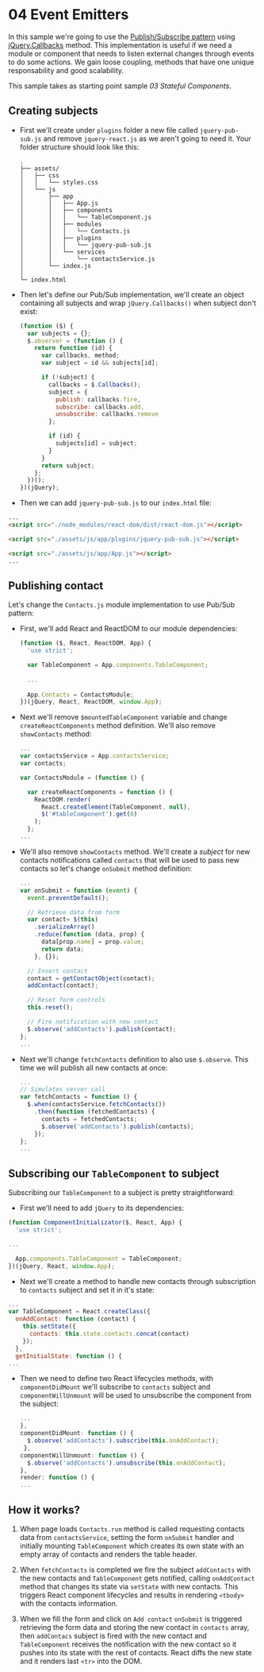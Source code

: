 # 04 Event Emitters

In this sample we're going to use the [Publish/Subscribe pattern](https://en.wikipedia.org/wiki/Publish%E2%80%93subscribe_pattern) using [jQuery.Callbacks](https://api.jquery.com/jQuery.Callbacks/) method. This implementation is useful if we need a module or component that needs to listen external changes through events to do some actions. We gain loose coupling, methods that have one unique responsability and good scalability.

This sample takes as starting point sample _03 Stateful Components_.

## Creating subjects

- First we'll create under `plugins` folder a new file called `jquery-pub-sub.js` and remove `jquery-react.js` as we aren't going to need it. Your folder structure should look like this:

  ```
  .
  ├── assets/
  │   ├── css
  │   │   └── styles.css
  │   └── js
  │       ├── app
  │       │   ├── App.js
  │       │   ├── components
  │       │   │   └── TableComponent.js
  │       │   ├── modules
  │       │   │   └── Contacts.js
  │       │   ├── plugins
  │       │   │   └── jquery-pub-sub.js
  │       │   └── services
  │       │       └── contactsService.js
  │       └── index.js
  │
  └─ index.html
  ```

- Then let's define our Pub/Sub implementation, we'll create an object containing all subjects and wrap `jQuery.Callbacks()` when subject don't exist:

  ```javascript
  (function ($) {
    var subjects = {};
    $.observer = (function () {
      return function (id) {
        var callbacks, method;
        var subject = id && subjects[id];

        if (!subject) {
          callbacks = $.Callbacks();
          subject = {
            publish: callbacks.fire,
            subscribe: callbacks.add,
            unsubscribe: callbacks.remove
          };

          if (id) {
            subjects[id] = subject;
          }
        }
        return subject;
      };
    })();
  })(jQuery);
  ```

- Then we can add `jquery-pub-sub.js` to our `index.html` file:

```html
...
<script src="./node_modules/react-dom/dist/react-dom.js"></script>

<script src="./assets/js/app/plugins/jquery-pub-sub.js"></script>

<script src="./assets/js/app/App.js"></script>
...
```

## Publishing contact

Let's change the `Contacts.js` module implementation to use Pub/Sub pattern:

- First, we'll add React and ReactDOM to our module dependencies:

  ```javascript
  (function ($, React, ReactDOM, App) {
    'use strict';

    var TableComponent = App.components.TableComponent;
    
    ...
    
    App.Contacts = ContactsModule;
  })(jQuery, React, ReactDOM, window.App);

- Next we'll remove `$mountedTableComponent` variable and change `createReactComponents` method definition. We'll also remove `showContacts` method:

  ```javascript
  ...
  var contactsService = App.contactsService;
  var contacts;

  var ContactsModule = (function () {

    var createReactComponents = function () {
      ReactDOM.render(
        React.createElement(TableComponent, null),
        $('#tableComponent').get(0)
      );
    };
  ...
  ```

- We'll also remove `showContacts` method. We'll create a _subject_ for new contacts notifications called `contacts` that will be used to pass new contacts so let's change `onSubmit` method definition:

  ```javascript
  ...
  var onSubmit = function (event) {
    event.preventDefault();

    // Retrieve data from form
    var contact= $(this)
      .serializeArray()
      .reduce(function (data, prop) {
        data[prop.name] = prop.value;
        return data;
      }, {});

    // Insert contact
    contact = getContactObject(contact);
    addContact(contact);

    // Reset form controls
    this.reset();

    // Fire notification with new contact
    $.observe('addContacts').publish(contact);
  };
  ...
  ```

- Next we'll change `fetchContacts` definition to also use `$.observe`. This time we will publish all new contacts at once:

  ```javascript
  ...
  // Simulates server call
  var fetchContacts = function () {
    $.when(contactsService.fetchContacts())
      .then(function (fetchedContacts) {
        contacts = fetchedContacts;
        $.observe('addContacts').publish(contacts);
      });
  };
  ...
  ```

## Subscribing our `TableComponent` to subject

Subscribing our `TableComponent` to a subject is pretty straightforward:

- First we'll need to add `jQuery` to its dependencies:

```javascript
(function ComponentInitializator($, React, App) {
  'use strict';

...

  App.components.TableComponent = TableComponent;
})(jQuery, React, window.App);
```

-  Next we'll create a method to handle new contacts through subscription to `contacts` subject and set it in it's state:

```javascript
...
var TableComponent = React.createClass({
  onAddContact: function (contact) {
    this.setState({
      contacts: this.state.contacts.concat(contact)
    });
  },
  getInitialState: function () {
...
```

- Then we need to define two React lifecycles methods, with `componentDidMount` we'll subscribe to `contacts` subject and `componentWillUnmount` will be used to unsubscribe the component from the subject:

  ```javascript
  ...
  },
  componentDidMount: function () {
    $.observe('addContacts').subscribe(this.onAddContact);
   },
  componentWillUnmount: function () {
    $.observe('addContacts').unsubscribe(this.onAddContact);
  },
  render: function () {
  ...
  ```

## How it works?

1. When page loads `Contacts.run` method is called requesting contacts data from `contactsService`, setting the form `onSubmit` handler and initially mounting `TableComponent` which creates its own state with an empty array of contacts and renders the table header.

2. When `fetchContacts` is completed we fire the subject `addContacts`  with the new contacts and `TableComponent` gets notified, calling `onAddContact` method that changes its state via `setState` with new contacts. This triggers React component lifecycles and results in rendering `<tbody>` with the contacts information.

3. When we fill the form and click on `Add contact` `onSubmit` is triggered retrieving the form data and storing the new contact in `contacts` array, then `addContacs` subject is fired with the new contact and `TableComponent` receives the notification with the new contact so it pushes into its state with the rest of contacts. React diffs the new state and it renders last `<tr>` into the DOM.

